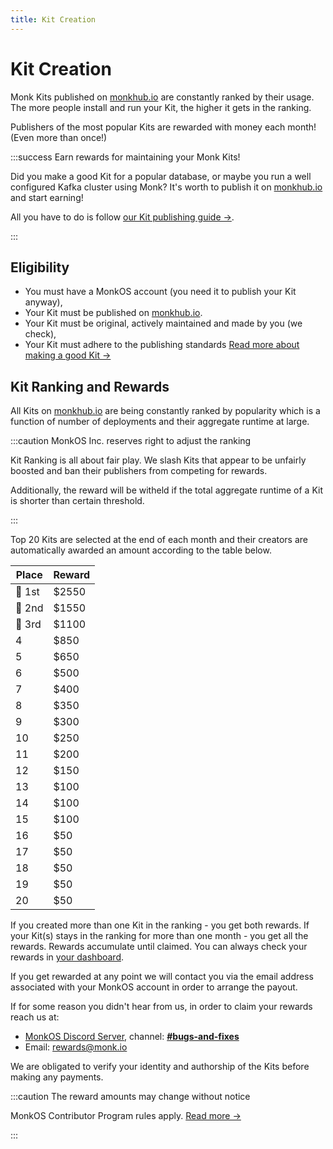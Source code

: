 ```yaml
---
title: Kit Creation
---
```


# Kit Creation

Monk Kits published on [monkhub.io](https://monkhub.io) are constantly ranked by their usage. The more people install and run your Kit, the higher it gets in the ranking. 

Publishers of the most popular Kits are rewarded with money each month! (Even more than once!)

:::success Earn rewards for maintaining your Monk Kits!

Did you make a good Kit for a popular database, or maybe you run a well configured Kafka cluster using Monk?
It's worth to publish it on [monkhub.io](https://monkhub.io) and start earning!

All you have to do is follow [our Kit publishing guide &#8594;](#).

:::

## Eligibility

- You must have a MonkOS account (you need it to publish your Kit anyway), 
- Your Kit must be published on [monkhub.io](https://monkhub.io).
- Your Kit must be original, actively maintained and made by you (we check),
- Your Kit must adhere to the publishing standards [Read more about making a good Kit &#8594;](#)
<!-- FIXME: we need the publishing standards. The above just links to the top of the page -->

## Kit Ranking and Rewards 

All Kits on [monkhub.io](https://monkhub.io) are being constantly ranked by popularity which is a function of number of deployments and their aggregate runtime at large.

:::caution MonkOS Inc. reserves right to adjust the ranking

Kit Ranking is all about fair play. We slash Kits that appear to be unfairly boosted and ban their publishers from competing for rewards.

Additionally, the reward will be witheld if the total aggregate runtime of a Kit is shorter than certain threshold.

:::

Top 20 Kits are selected at the end of each month and their creators are automatically awarded an amount according to the table below.

| Place | Reward |
| ----- | ------ |
| 🥇 1st | $2550  |
| 🥈 2nd | $1550  |
| 🥉 3rd | $1100  |
| 4     | $850   |
| 5     | $650   |
| 6     | $500   |
| 7     | $400   |
| 8     | $350   |
| 9     | $300   |
| 10    | $250   |
| 11    | $200   |
| 12    | $150   |
| 13    | $100   |
| 14    | $100   |
| 15    | $100   |
| 16    | $50    |
| 17    | $50    |
| 18    | $50    |
| 19    | $50    |
| 20    | $50    |

If you created more than one Kit in the ranking - you get both rewards. If your Kit(s) stays in the ranking for more than one month - you get all the rewards. Rewards accumulate until claimed. You can always check your rewards in [your dashboard](#).

If you get rewarded at any point we will contact you via the email address associated with your MonkOS account in order to arrange the payout.

If for some reason you didn't hear from us, in order to claim your rewards reach us at:
- [MonkOS Discord Server](https://discord.gg/2YGryc5), channel: **[#bugs-and-fixes](https://discord.com/channels/760852235000348703/760855409992531998)**
- Email: [rewards@monk.io](mailto:rewards@monk.io)

We are obligated to verify your identity and authorship of the Kits before making any payments.

:::caution The reward amounts may change without notice

MonkOS Contributor Program rules apply. [Read more &#8594;](.)

:::




